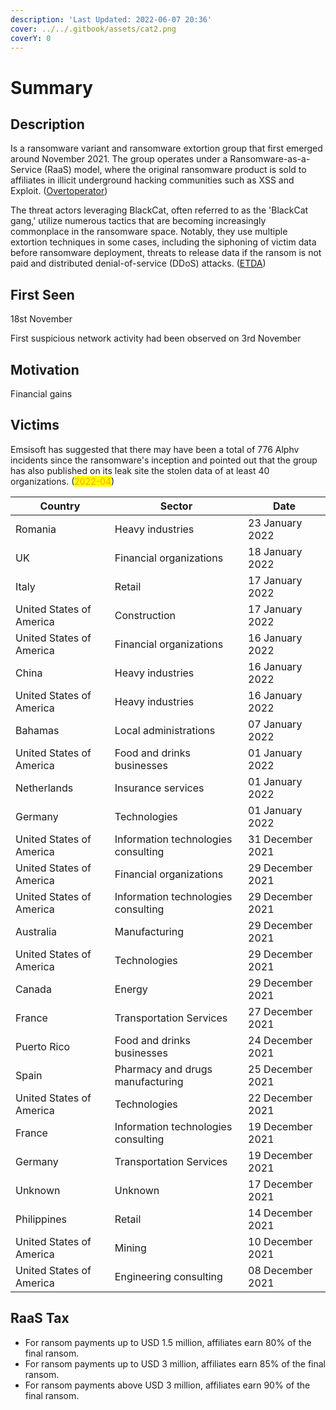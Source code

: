 ```yaml
---
description: 'Last Updated: 2022-06-07 20:36'
cover: ../../.gitbook/assets/cat2.png
coverY: 0
---
```


# Summary

## Description

Is a ransomware variant and ransomware extortion group that first emerged around November 2021. The group operates under a Ransomware-as-a-Service (RaaS) model, where the original ransomware product is sold to affiliates in illicit underground hacking communities such as XSS and Exploit. ([Overtoperator](https://www.overtoperator.com/p/threat-actor-profile-alphv?s=r))

The threat actors leveraging BlackCat, often referred to as the 'BlackCat gang,' utilize numerous tactics that are becoming increasingly commonplace in the ransomware space. Notably, they use multiple extortion techniques in some cases, including the siphoning of victim data before ransomware deployment, threats to release data if the ransom is not paid and distributed denial-of-service (DDoS) attacks. ([ETDA](https://www.etda.or.th/))

## First Seen

18st November

First suspicious network activity had been observed on 3rd November

## Motivation

Financial gains

## Victims

Emsisoft has suggested that there may have been a total of 776 Alphv incidents since the ransomware's inception and pointed out that the group has also published on its leak site the stolen data of at least 40 organizations. (<mark style="color:orange;">2022-04</mark>)

| Country                  | Sector                              | Date             |
| ------------------------ | ----------------------------------- | ---------------- |
| Romania                  | Heavy industries                    | 23 January 2022  |
| UK                       | Financial organizations             | 18 January 2022  |
| Italy                    | Retail                              | 17 January 2022  |
| United States of America | Construction                        | 17 January 2022  |
| United States of America | Financial organizations             | 16 January 2022  |
| China                    | Heavy industries                    | 16 January 2022  |
| United States of America | Heavy industries                    | 16 January 2022  |
| Bahamas                  | Local administrations               | 07 January 2022  |
| United States of America | Food and drinks businesses          | 01 January 2022  |
| Netherlands              | Insurance services                  | 01 January 2022  |
| Germany                  | Technologies                        | 01 January 2022  |
| United States of America | Information technologies consulting | 31 December 2021 |
| United States of America | Financial organizations             | 29 December 2021 |
| United States of America | Information technologies consulting | 29 December 2021 |
| Australia                | Manufacturing                       | 29 December 2021 |
| United States of America | Technologies                        | 29 December 2021 |
| Canada                   | Energy                              | 29 December 2021 |
| France                   | Transportation Services             | 27 December 2021 |
| Puerto Rico              | Food and drinks businesses          | 24 December 2021 |
| Spain                    | Pharmacy and drugs manufacturing    | 25 December 2021 |
| United States of America | Technologies                        | 22 December 2021 |
| France                   | Information technologies consulting | 19 December 2021 |
| Germany                  | Transportation Services             | 19 December 2021 |
| Unknown                  | Unknown                             | 17 December 2021 |
| Philippines              | Retail                              | 14 December 2021 |
| United States of America | Mining                              | 10 December 2021 |
| United States of America | Engineering consulting              | 08 December 2021 |

## RaaS Tax

* For ransom payments up to USD 1.5 million, affiliates earn 80% of the final ransom.
* For ransom payments up to USD 3 million, affiliates earn 85% of the final ransom.
* For ransom payments above USD 3 million, affiliates earn 90% of the final ransom.
